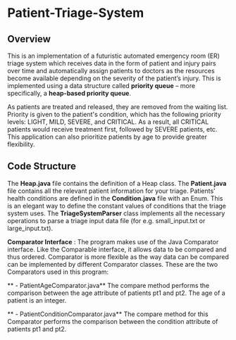 # Patient-Triage-System

## Overview 
This is an implementation of a futuristic automated emergency room (ER) triage system which receives data in the form of patient and injury pairs over time and automatically
assign patients to doctors as the resources become available depending on the severity of the patient’s injury. This is implemented using a data structure called **priority queue** – more
specifically, a **heap-based priority queue**. 

As patients are treated and released, they are removed from the waiting list. Priority is given to the patient's condition, which has the following priority levels: LIGHT, MILD, SEVERE, and CRITICAL. As a result, all CRITICAL patients would receive treatment first, followed by SEVERE patients, etc. This application can also prioritize patients by age to provide greater flexibility.

## Code Structure
The **Heap.java** file contains the definition of a Heap class. The **Patient.java** file contains all the relevant patient information for your triage. Patients' health conditions are defined in the **Condition.java** file with an Enum. This is an elegant way to define the constant values of conditions that the triage system uses. The **TriageSystemParser** class implements all the necessary operations to parse a triage input data file (for e.g. small_input.txt or large_input.txt).

**Comparator Interface** : The program makes use of the Java Comparator interface. Like the Comparable interface, it allows data to be compared and thus ordered. Comparator is more flexible as the way data can be compared can be implemented by different Comparator classes. These are the two Comparators used in this program:

** - PatientAgeComparator.java**
The compare method performs the comparison between the age attribute of patients pt1 and pt2. The age of a patient is an integer.

** - PatientConditionComparator.java**
The compare method for this Comparator performs the comparison between the condition attribute of patients pt1 and pt2.





